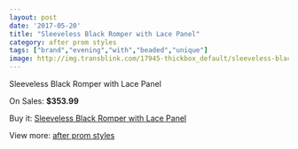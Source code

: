 ```yaml
---
layout: post
date: '2017-05-20'
title: "Sleeveless Black Romper with Lace Panel"
category: after prom styles
tags: ["brand","evening","with","beaded","unique"]
image: http://img.transblink.com/17945-thickbox_default/sleeveless-black-romper-with-lace-panel.jpg
---
```

Sleeveless Black Romper with Lace Panel

On Sales: **$353.99**
<a href="https://www.transblink.com/en/after-prom-styles/5629-sleeveless-black-romper-with-lace-panel.html"><amp-img layout="responsive" width="600" height="600" src="//img.transblink.com/17945-thickbox_default/sleeveless-black-romper-with-lace-panel.jpg" alt="Sleeveless Black Romper with Lace Panel 0" /></a>
<a href="https://www.transblink.com/en/after-prom-styles/5629-sleeveless-black-romper-with-lace-panel.html"><amp-img layout="responsive" width="600" height="600" src="//img.transblink.com/17947-thickbox_default/sleeveless-black-romper-with-lace-panel.jpg" alt="Sleeveless Black Romper with Lace Panel 1" /></a>
<a href="https://www.transblink.com/en/after-prom-styles/5629-sleeveless-black-romper-with-lace-panel.html"><amp-img layout="responsive" width="600" height="600" src="//img.transblink.com/17946-thickbox_default/sleeveless-black-romper-with-lace-panel.jpg" alt="Sleeveless Black Romper with Lace Panel 2" /></a>

Buy it: [Sleeveless Black Romper with Lace Panel](https://www.transblink.com/en/after-prom-styles/5629-sleeveless-black-romper-with-lace-panel.html "Sleeveless Black Romper with Lace Panel")

View more: [after prom styles](https://www.transblink.com/en/55-after-prom-styles "after prom styles")